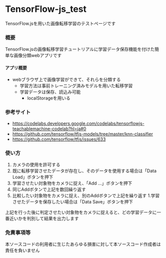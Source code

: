 # TensorFlow-js_test
TensorFlow.jsを用いた画像転移学習のテストページです

### 概要
TensorFlow.jsの画像転移学習チュートリアルに学習データ保存機能を付けた簡単な画像分類webアプリです

#### アプリ概要
- webブラウザ上で画像学習ができて、それらを分類する
  - 学習方法は事前トレーニング済みモデルを用いた転移学習
  - 学習データは保存、読込み可能
    - localStorageを用いる

### 参考サイト
- https://codelabs.developers.google.com/codelabs/tensorflowjs-teachablemachine-codelab?hl=ja#0
- https://github.com/tensorflow/tfjs-models/tree/master/knn-classifier
- https://github.com/tensorflow/tfjs/issues/633

### 使い方
1. カメラの使用を許可する
1. 既に転移学習させたデータが存在し、そのデータを使用する場合は「Data Load」ボタンを押下
1. 学習させたい対象物をカメラに捉え、「Add ...」ボタンを押下
1. 同じAddボタンで上記を数回繰り返す
1. 比較したい対象物をカメラに捉え、別のAddボタンで上記を繰り返す
1.学習させたデータを保存したい場合は「Data Save」ボタンを押下

上記を行った後に判定させたい対象物をカメラに捉えると、どの学習データに一番近いかを判別して結果を出力します

### 免責事項等
本ソースコードの利用者に生じたあらゆる損害に対して本ソースコード作成者は責任を負いません
